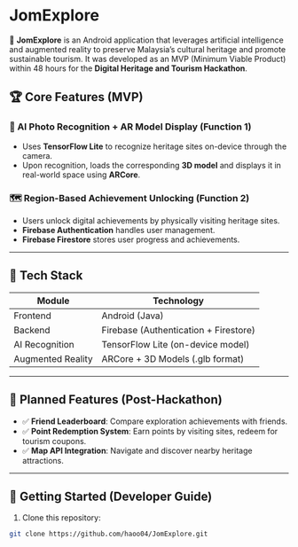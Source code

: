# JomExplore

🎯 **JomExplore** is an Android application that leverages artificial intelligence and augmented reality to preserve Malaysia’s cultural heritage and promote sustainable tourism. It was developed as an MVP (Minimum Viable Product) within 48 hours for the **Digital Heritage and Tourism Hackathon**.

## 🏆 Core Features (MVP)

### 📸 AI Photo Recognition + AR Model Display (Function 1)
- Uses **TensorFlow Lite** to recognize heritage sites on-device through the camera.
- Upon recognition, loads the corresponding **3D model** and displays it in real-world space using **ARCore**.

### 🗺️ Region-Based Achievement Unlocking (Function 2)
- Users unlock digital achievements by physically visiting heritage sites.
- **Firebase Authentication** handles user management.
- **Firebase Firestore** stores user progress and achievements.

---

## 🧱 Tech Stack

| Module              | Technology                         |
|---------------------|-------------------------------------|
| Frontend            | Android (Java)    |
| Backend             | Firebase (Authentication + Firestore) |
| AI Recognition      | TensorFlow Lite (on-device model)   |
| Augmented Reality   | ARCore + 3D Models (.glb format)    |

---

## 📍 Planned Features (Post-Hackathon)

- ✅ **Friend Leaderboard**: Compare exploration achievements with friends.
- ✅ **Point Redemption System**: Earn points by visiting sites, redeem for tourism coupons.
- ✅ **Map API Integration**: Navigate and discover nearby heritage attractions.

---

## 🚀 Getting Started (Developer Guide)

1. Clone this repository:
```bash
git clone https://github.com/haoo04/JomExplore.git

